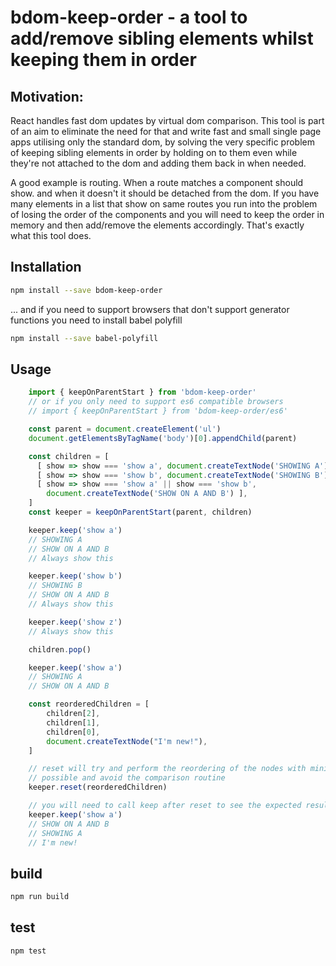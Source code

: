 # bdom-keep-order - a tool to add/remove sibling elements whilst keeping them in order

## Motivation:
React handles fast dom updates by virtual dom comparison. This tool is part of an aim to eliminate the need for that and write fast and small single page apps utilising only the standard dom, by solving the very specific problem of keeping sibling elements in order by holding on to them even while they're not attached to the dom and adding them back in when needed. 

A good example is routing. When a route matches a component should show. and when it doesn't it should be detached from the dom. If you have many elements in a list that show on same routes you run into the problem of losing the order of the components and you will need to keep the order in memory and then add/remove the elements accordingly. That's exactly what this tool does.

## Installation
```bash
npm install --save bdom-keep-order
```

... and if you need to support browsers that don't support generator functions you need to install babel polyfill
```bash
npm install --save babel-polyfill
```

## Usage
```js
    import { keepOnParentStart } from 'bdom-keep-order'
    // or if you only need to support es6 compatible browsers
    // import { keepOnParentStart } from 'bdom-keep-order/es6'  

    const parent = document.createElement('ul')
    document.getElementsByTagName('body')[0].appendChild(parent)

    const children = [
      [ show => show === 'show a', document.createTextNode('SHOWING A') ],
      [ show => show === 'show b', document.createTextNode('SHOWING B') ],
      [ show => show === 'show a' || show === 'show b', 
        document.createTextNode('SHOW ON A AND B') ],
    ]
    const keeper = keepOnParentStart(parent, children)

    keeper.keep('show a')
    // SHOWING A
    // SHOW ON A AND B
    // Always show this

    keeper.keep('show b')
    // SHOWING B
    // SHOW ON A AND B
    // Always show this

    keeper.keep('show z')
    // Always show this

    children.pop()

    keeper.keep('show a')
    // SHOWING A
    // SHOW ON A AND B

    const reorderedChildren = [
        children[2],
        children[1],
        children[0],
        document.createTextNode("I'm new!"),
    ]

    // reset will try and perform the reordering of the nodes with minimal dom // edits, but it's alwasy better to reorder the original list manually if 
    // possible and avoid the comparison routine
    keeper.reset(reorderedChildren)

    // you will need to call keep after reset to see the expected result
    keeper.keep('show a')
    // SHOW ON A AND B
    // SHOWING A
    // I'm new!
```

## build
```bash
npm run build
```

## test
```js
npm test
```